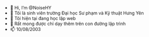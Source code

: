 - 👋 Hi, I’m @NoiseHY
- 👀 Tôi là sinh viên trường Đại học Sư phạm và Kỹ thuật Hưng Yên 
- 🌱 Tôi hiện tại đang học lập web
- 💞️ Rất mong được chỉ dạy thêm trên con đường lập trình 
- 📫 10/08/2003 

<!---
NoiseHY/NoiseHY is a ✨ special ✨ repository because its `README.md` (this file) appears on your GitHub profile.
You can click the Preview link to take a look at your changes.
--->
